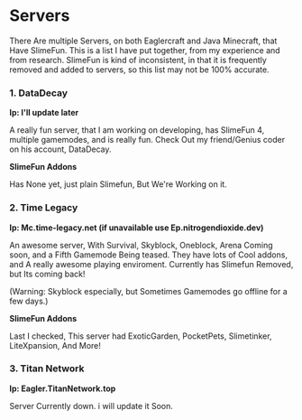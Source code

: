 # Servers

There Are multiple Servers, on both Eaglercraft and Java Minecraft, that Have SlimeFun. 
This is a list I have put together, from my experience and from research.
SlimeFun is kind of inconsistent, in that it is frequently removed and added to servers, so this list may not be 100% accurate.

### 1. DataDecay
**Ip: I'll update later**

A really fun server, that I am working on developing, has SlimeFun 4, multiple gamemodes, and is really fun.
Check Out my friend/Genius coder on his account, DataDecay.

**SlimeFun Addons**

Has None yet, just plain Slimefun, But We're Working on it.

### 2. Time Legacy

**Ip: Mc.time-legacy.net (if unavailable use Ep.nitrogendioxide.dev)**

An awesome server, With Survival, Skyblock, Oneblock, Arena Coming soon, and a Fifth Gamemode Being teased.
They have lots of Cool addons, and A really awesome playing enviroment. Currently has Slimefun Removed, but Its coming back!

(Warning: Skyblock especially, but Sometimes Gamemodes go offline for a few days.)

**SlimeFun Addons**

Last I checked, This server had ExoticGarden, PocketPets, Slimetinker, LiteXpansion, And More!

### 3. Titan Network
**Ip: Eagler.TitanNetwork.top**

Server Currently down. i will update it Soon.
